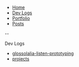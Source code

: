 <!--- HELLO WORLD!!! 
  this page was GENERATED by some tasks.clj!
  so-mind-ya-bizniz. --->


* [Home](/home)
* [Dev Logs](/devlogs/)
* [Portfolio](/portfolio/)
* [Posts](/posts/)

--

Dev Logs

* [glossolalia-listen-prototyping](/devlogs/2024-12-11-glossolalia-listen-prototyping.md)
* [projects](/devlogs/projects.md)